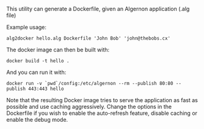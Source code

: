 This utility can generate a Dockerfile, given an Algernon application (.alg file)

Example usage:

    alg2docker hello.alg Dockerfile 'John Bob' 'john@thebobs.cx'

The docker image can then be built with:

    docker build -t hello .

And you can run it with:

    docker run -v `pwd`/config:/etc/algernon --rm --publish 80:80 --publish 443:443 hello

Note that the resulting Docker image tries to serve the application as fast as possible and use caching aggressively. Change the options in the Dockerfile if you wish to enable the auto-refresh feature, disable caching or enable the debug mode.
